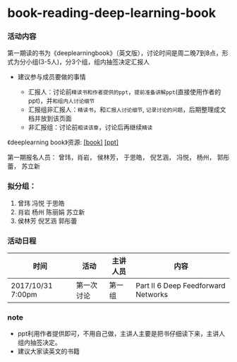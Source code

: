 # book-reading-deep-learning-book
### 活动内容
第一期读的书为《deeplearningbook》（英文版），讨论时间是周二晚7到8点，形式为分小组(3-5人)，分3个组，组内抽签决定汇报人

* 建议参与成员要做的事情

  * 汇报人：讨论前`精读书和作者提供的ppt`，`提前准备讲解ppt`(直接使用作者的ppt)，并`和组内人讨论细节`
  * 汇报组非汇报人：`精读书`，和`汇报人讨论细节`, `记录讨论的问题`，后期整理成文档并放到该页面
  * 非汇报组：讨论前`粗读该章`，讨论后再继续`精读`

《deeplearning book》资源: [[book]](http://www.deeplearningbook.org/) [[ppt]](http://www.deeplearningbook.org/lecture_slides.html)



第一期报名人员： 曾玮，肖岩， 侯林芳， 于思皓， 倪艺涵， 冯悦， 杨州， 郭彤蕾， 苏立新

### 拟分组：
1. 曾玮 冯悦 于思皓 
2. 肖岩 杨州 陈丽娟 苏立新 
3. 侯林芳 倪艺涵 郭彤蕾

### 活动日程
|时间|活动|主讲人员|内容|
|---|---|---|---|
2017/10/31  7:00pm | 第一次讨论  | 第一组 | Part II  6 Deep Feedforward Networks |

### note
- ppt利用作者提供即可，不用自己做，主讲人主要是把书仔细读下来，主讲人组内抽签决定。
- 建议大家读英文的书籍

